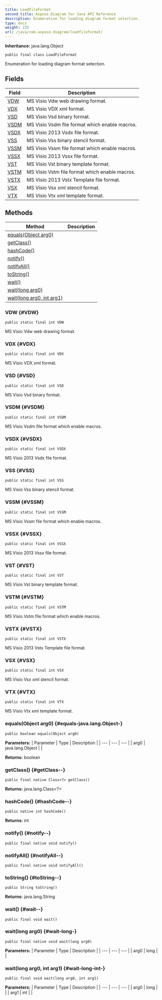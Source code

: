 ```yaml
---
title: LoadFileFormat
second_title: Aspose.Diagram for Java API Reference
description: Enumeration for loading diagram format selection.
type: docs
weight: 235
url: /java/com.aspose.diagram/loadfileformat/
---
```


**Inheritance:**
java.lang.Object
```
public final class LoadFileFormat
```

Enumeration for loading diagram format selection.
## Fields

| Field | Description |
| --- | --- |
| [VDW](#VDW) | MS Visio Vdw web drawing format. |
| [VDX](#VDX) | MS Visio VDX xml format. |
| [VSD](#VSD) | MS Visio Vsd binary format. |
| [VSDM](#VSDM) | MS Visio Vsdm file format which enable macros. |
| [VSDX](#VSDX) | MS Visio 2013 Vsdx file format. |
| [VSS](#VSS) | MS Visio Vss binary stencil format. |
| [VSSM](#VSSM) | MS Visio Vssm file format which enable macros. |
| [VSSX](#VSSX) | MS Visio 2013 Vssx file format. |
| [VST](#VST) | MS Visio Vst binary template format. |
| [VSTM](#VSTM) | MS Visio Vstm file format which enable macros. |
| [VSTX](#VSTX) | MS Visio 2013 Vstx Template file format. |
| [VSX](#VSX) | MS Visio Vsx xml stencil format. |
| [VTX](#VTX) | MS Visio Vtx xml template format. |
## Methods

| Method | Description |
| --- | --- |
| [equals(Object arg0)](#equals-java.lang.Object-) |  |
| [getClass()](#getClass--) |  |
| [hashCode()](#hashCode--) |  |
| [notify()](#notify--) |  |
| [notifyAll()](#notifyAll--) |  |
| [toString()](#toString--) |  |
| [wait()](#wait--) |  |
| [wait(long arg0)](#wait-long-) |  |
| [wait(long arg0, int arg1)](#wait-long-int-) |  |
### VDW {#VDW}
```
public static final int VDW
```


MS Visio Vdw web drawing format.

### VDX {#VDX}
```
public static final int VDX
```


MS Visio VDX xml format.

### VSD {#VSD}
```
public static final int VSD
```


MS Visio Vsd binary format.

### VSDM {#VSDM}
```
public static final int VSDM
```


MS Visio Vsdm file format which enable macros.

### VSDX {#VSDX}
```
public static final int VSDX
```


MS Visio 2013 Vsdx file format.

### VSS {#VSS}
```
public static final int VSS
```


MS Visio Vss binary stencil format.

### VSSM {#VSSM}
```
public static final int VSSM
```


MS Visio Vssm file format which enable macros.

### VSSX {#VSSX}
```
public static final int VSSX
```


MS Visio 2013 Vssx file format.

### VST {#VST}
```
public static final int VST
```


MS Visio Vst binary template format.

### VSTM {#VSTM}
```
public static final int VSTM
```


MS Visio Vstm file format which enable macros.

### VSTX {#VSTX}
```
public static final int VSTX
```


MS Visio 2013 Vstx Template file format.

### VSX {#VSX}
```
public static final int VSX
```


MS Visio Vsx xml stencil format.

### VTX {#VTX}
```
public static final int VTX
```


MS Visio Vtx xml template format.

### equals(Object arg0) {#equals-java.lang.Object-}
```
public boolean equals(Object arg0)
```




**Parameters:**
| Parameter | Type | Description |
| --- | --- | --- |
| arg0 | java.lang.Object |  |

**Returns:**
boolean
### getClass() {#getClass--}
```
public final native Class<?> getClass()
```




**Returns:**
java.lang.Class<?>
### hashCode() {#hashCode--}
```
public native int hashCode()
```




**Returns:**
int
### notify() {#notify--}
```
public final native void notify()
```




### notifyAll() {#notifyAll--}
```
public final native void notifyAll()
```




### toString() {#toString--}
```
public String toString()
```




**Returns:**
java.lang.String
### wait() {#wait--}
```
public final void wait()
```




### wait(long arg0) {#wait-long-}
```
public final native void wait(long arg0)
```




**Parameters:**
| Parameter | Type | Description |
| --- | --- | --- |
| arg0 | long |  |

### wait(long arg0, int arg1) {#wait-long-int-}
```
public final void wait(long arg0, int arg1)
```




**Parameters:**
| Parameter | Type | Description |
| --- | --- | --- |
| arg0 | long |  |
| arg1 | int |  |

